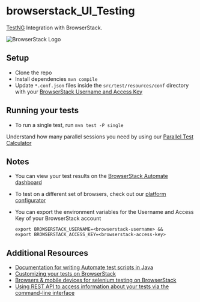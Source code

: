 # browserstack_UI_Testing

[TestNG](http://testng.org) Integration with BrowserStack.

![BrowserStack Logo](https://d98b8t1nnulk5.cloudfront.net/production/images/layout/logo-header.png?1469004780)

## Setup

* Clone the repo
* Install dependencies `mvn compile`
* Update `*.conf.json` files inside the `src/test/resources/conf` directory with your [BrowserStack Username and Access Key](https://www.browserstack.com/accounts/settings)

## Running your tests

- To run a single test, run `mvn test -P single`

 Understand how many parallel sessions you need by using our [Parallel Test Calculator](https://www.browserstack.com/automate/parallel-calculator?ref=github)


## Notes
* You can view your test results on the [BrowserStack Automate dashboard](https://www.browserstack.com/automate)
* To test on a different set of browsers, check out our [platform configurator](https://www.browserstack.com/automate/java#setting-os-and-browser)
* You can export the environment variables for the Username and Access Key of your BrowserStack account

  ```
  export BROWSERSTACK_USERNAME=<browserstack-username> &&
  export BROWSERSTACK_ACCESS_KEY=<browserstack-access-key>
  ```
## Additional Resources
* [Documentation for writing Automate test scripts in Java](https://www.browserstack.com/automate/java)
* [Customizing your tests on BrowserStack](https://www.browserstack.com/automate/capabilities)
* [Browsers & mobile devices for selenium testing on BrowserStack](https://www.browserstack.com/list-of-browsers-and-platforms?product=automate)
* [Using REST API to access information about your tests via the command-line interface](https://www.browserstack.com/automate/rest-api)
